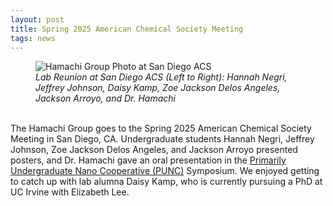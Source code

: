 ```yaml
---
layout: post
title: Spring 2025 American Chemical Society Meeting
tags: news
---
```

<figure>
  <img src="https://lesliehamachi.github.io/post_content/2025-03-23-san-diego-acs.jpg" alt="Hamachi Group Photo at San Diego ACS" title="Hamachi Group Photo at San Diego ACS">
  <figcaption><em>Lab Reunion at San Diego ACS (Left to Right): Hannah Negri, Jeffrey Johnson, Daisy Kamp, Zoe Jackson Delos Angeles, Jackson Arroyo, and Dr. Hamachi</em></figcaption>
</figure>  
<br>
The Hamachi Group goes to the Spring 2025 American Chemical Society Meeting in San Diego, CA. Undergraduate students Hannah Negri, Jeffrey Johnson, Zoe Jackson Delos Angeles, and Jackson Arroyo presented posters, and Dr. Hamachi gave an oral presentation in the <a href="https://nanocooperative.org/">Primarily Undergraduate Nano Cooperative (PUNC)</a> Symposium. We enjoyed getting to catch up with lab alumna Daisy Kamp, who is currently pursuing a PhD at UC Irvine with Elizabeth Lee.


